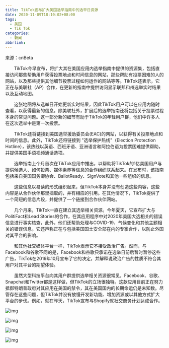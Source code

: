 ```yaml
---
title: TikTok宣布扩大美国选举指南中的选举日资源
date: 2020-11-09T18:10:02+08:00
tags:
  - 美国
  - Tik Tok
categories:
  - 新闻
abbrlink:
---
```


来源：cnBeta　

　　TikTok今早宣布，将扩大其在美国应用内选举指南中提供的资源集，包括直接访问那些帮助用户获得投票地点和时间信息的网站，那些帮助有投票困难的人的网站，以及那些提供其他细节投票过程如何运作的网站等等。TikTok还表示，它正在与美联社（AP）合作，在更新的指南中提供访问显示联邦和州选举实时结果以及互动地图。

　　这张地图将从选举日开始更新实时结果，因此TikTok用户可以在应用内随时查看，以获得最新的信息。除美联社外，扩展后的选举指南还将包括关于投票过程本身的常见问题。这一部分新的细节有助于TikTok的年轻用户群，他们中许多人在这次选举中是第一次投票。

　　TikTok还将链接到美国选举援助委员会(EAC)的网站，以获得有关投票地点和时间的信息。此外，TikTok还将链接到 "选举保护热线"（Election Protection Hotline），该热线以英语、西班牙语、亚洲语言和阿拉伯语为投票困难提供帮助，并提供美国手语视频通话选项。

　　选举指南上个月首次在TikTok应用中推出，以帮助将TikTok的1亿美国用户与提供候选人、如何投票、媒体素养等信息的合作组织联系起来。在发布时，该指南包括来自美国国务卿协会、BallotReady、SignVote和其他一些组织的信息。

　　这些信息以易读的形式组织起来，但TikTok本身并没有创造这些内容，这些内容是从合作伙伴那里摘取的，并有相应的引用。在其他情况下，TikTok提供了一个简短的信息片段，并提供了一个链接到合作伙伴网站。

　　几个月来，TikTok一直在建立其选举相关资源。今年夏天，它宣布扩大与PolitiFact和Lead Stories的合作，在其应用程序中对2020年美国大选相关的错误信息进行事实核查，此外，他们还帮助处理与COVID-19、气候变化和其他主题相关的错误信息。它还声称正在与包括美国国土安全部在内的专家合作，以防止外国对其平台的影响。

　　和其他社交媒体平台一样，TikTok表示它不接受政治广告。然而，与Facebook和谷歌不同的是，Facebook和谷歌只承诺在选举日前后暂时暂停这些广告，TikTok在2019年10月宣布了它的决定，并解释说政治广告的性质不符合其用户对其平台的期望体验。

　　虽然大型科技平台向其用户群提供选举相关资源很常见，Facebook、谷歌、Snapchat和Twitter都是这样做，但TikTok的立场很独特。这款应用目前正在努力抵御特朗普政府对其应用在美国的禁令，其在美国国内的长期命运仍是未知数。尽管存在这些问题，但TikTok并没有放慢开发新功能、增加资源或以其他方式扩大平台的步伐。例如，就在昨天，TikTok宣布与Shopify就社交商务计划达成合作。

![img](https://cdn.jsdelivr.net/gh/yakeing/Documentation@main/Hexo/images/e798-kcaeqzx9233693.jpg)

![img](https://cdn.jsdelivr.net/gh/yakeing/Documentation@main/Hexo/images/82d9-kcaeqzx9233706.jpg)

![img](https://cdn.jsdelivr.net/gh/yakeing/Documentation@main/Hexo/images/cd90-kcaeqzx9233707.jpg)

![img](https://cdn.jsdelivr.net/gh/yakeing/Documentation@main/Hexo/images/56e5-kcaeqzx9233722.jpg)